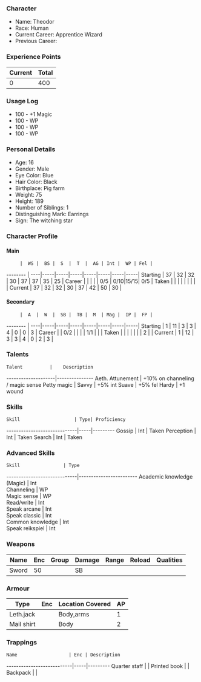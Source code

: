 ### Character
- Name: Theodor
- Race: Human
- Current Career: Apprentice Wizard
- Previous Career:

### Experience Points
Current | Total
--------|------
    0   | 400
    
### Usage Log
- 100 - +1 Magic
- 100 - WP
- 100 - WP
- 100 - WP

### Personal Details
- Age: 16
- Gender: Male
- Eye Color: Blue
- Hair Color: Black
- Birthplace: Pig farm
- Weight: 75
- Height: 189
- Number of Siblings: 1
- Distinguishing Mark: Earrings
- Sign: The witching star

### Character Profile

#### Main
         |  WS |  BS |  S  |  T  |  AG | Int |  WP | Fel |
-------- | ----|-----|-----|-----|-----|-----|-----|-----|
Starting |  37 |  32 |  32 |  30 |  37 |  37 |  35 |  25 |
Career   |     |     |     |     | 0/5 | 0/10|15/15| 0/5 |
Taken    |     |     |     |     |     |     |     |     |
Current  |  37 |  32 |  32 |  30 |  37 |  42 |  50 |  30 |

#### Secondary
         |  A  |  W  |  SB |  TB |  M  | Mag |  IP |  FP |
-------- | ----|-----|-----|-----|-----|-----|-----|-----|
Starting |  1  |  11 |  3  |  3  |  4  |  0  |  0  |  3  |
Career   |     | 0/2 |     |     |     | 1/1 |     |     |
Taken    |     |     |     |     |     |     |  2  |     |
Current  |  1  |  12 |  3  |  3  |  4  |  0  |  2  |  3  |
  
### Talents
    Talent          |    Description
--------------------|---------------
Aeth. Attunement    | +10% on channeling / magic sense
Petty magic         | 
Savvy               | +5% int
Suave               | +5% fel
Hardy               | +1 wound



### Skills
    Skill                    | Type| Proficiency
-----------------------------|-----|---------
Gossip                       | Int | Taken
Perception                   | Int | Taken
Search                       | Int | Taken

### Advanced Skills
    Skill	             | Type 
-----------------------------|------------------------
Academic knowledge (Magic)   | Int   
Channeling                   | WP   
Magic sense                  | WP   
Read/write                   | Int  
Speak arcane                 | Int  
Speak classic                | Int  
Common knowledge             | Int  
Speak reikspiel              | Int  

### Weapons
   Name  | Enc | Group | Damage | Range | Reload | Qualities
-------- |-----|-------|--------|-------|--------|----------
   Sword |  50 |       |   SB   |       |        | 
  
### Armour
   Type   | Enc | Location Covered | AP |
----------|-----|------------------|----|
Leth.jack |     | Body,arms        | 1  |
Mail shirt|     | Body             | 2  |

### Trappings
    Name                   | Enc | Description
---------------------------|-----|---------
Quarter staff              |     | 
Printed book               |     | 
Backpack                   |     | 
